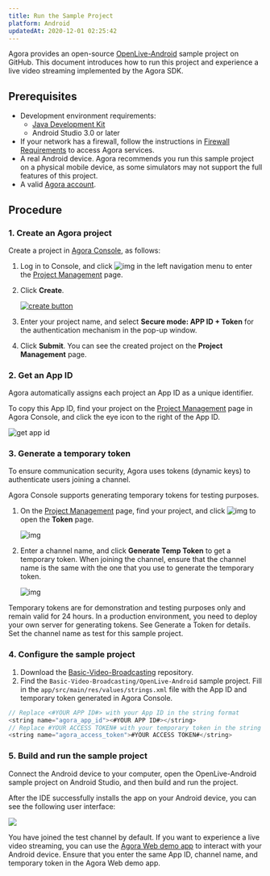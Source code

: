 ```yaml
---
title: Run the Sample Project
platform: Android
updatedAt: 2020-12-01 02:25:42
---
```

Agora provides an open-source [OpenLive-Android](https://github.com/AgoraIO/Basic-Video-Broadcasting/tree/master/OpenLive-Android) sample project on GitHub. This document introduces how to run this project and experience a live video streaming implemented by the Agora SDK.

## Prerequisites

- Development environment requirements:
  - [Java Development Kit](https://www.oracle.com/java/technologies/javase-downloads.html)
  - Android Studio 3.0 or later
- If your network has a firewall, follow the instructions in [Firewall Requirements](https://docs.agora.io/en/Agora%20Platform/firewall) to access Agora services.
- A real Android device. Agora recommends you run this sample project on a physical mobile device, as some simulators may not support the full features of this project.
- A valid [Agora account](https://docs.agora.io/en/Agora%20Platform/sign_in_and_sign_up).

## Procedure

### 1. Create an Agora project

Create a project in [Agora Console](https://console.agora.io/), as follows:

1. Log in to Console, and click ![img](https://web-cdn.agora.io/docs-files/1594283671161) in the left navigation menu to enter the [Project Management](https://console.agora.io/projects) page.

2. Click **Create**.

   [![create button](https://web-cdn.agora.io/docs-files/1594949127367)](https://dashboard.agora.io/projects)

3. Enter your project name, and select **Secure mode: APP ID + Token** for the authentication mechanism in the pop-up window.

4. Click **Submit**. You can see the created project on the **Project Management** page.

### 2. Get an App ID

Agora automatically assigns each project an App ID as a unique identifier.

To copy this App ID, find your project on the [Project Management](https://console.agora.io/projects) page in Agora Console, and click the eye icon to the right of the App ID.

![get app id](https://web-cdn.agora.io/docs-files/1602646621028)



### 3. Generate a temporary token

To ensure communication security, Agora uses tokens (dynamic keys) to authenticate users joining a channel.

Agora Console supports generating temporary tokens for testing purposes.

1. On the [Project Management](https://console.agora.io/projects) page, find your project, and click ![img](https://web-cdn.agora.io/docs-files/1594284775010) to open the **Token** page.

   ![img](https://web-cdn.agora.io/docs-files/1574927794840)

2. Enter a channel name, and click **Generate Temp Token** to get a temporary token. When joining the channel, ensure that the channel name is the same with the one that you use to generate the temporary token.

   ![img](https://web-cdn.agora.io/docs-files/1574928048948)


<div class="alert note">Temporary tokens are for demonstration and testing purposes only and remain valid for 24 hours. In a production environment, you need to deploy your own server for generating tokens. See <a href="token_server">Generate a Token</a > for details.</div>

<div class="alert note">Set the channel name as test for this sample project.</div>

### 4. Configure the sample project

1. Download the [Basic-Video-Broadcasting](https://github.com/AgoraIO/Basic-Video-Broadcasting) repository.
2. Find the `Basic-Video-Broadcasting/OpenLive-Android` sample project. Fill in the `app/src/main/res/values/strings.xml` file with the App ID and temporary token generated in Agora Console.
```java
// Replace <#YOUR APP ID#> with your App ID in the string format
<string name="agora_app_id"><#YOUR APP ID#></string>
// Replace #YOUR ACCESS TOKEN# with your temporary token in the string format
<string name="agora_access_token">#YOUR ACCESS TOKEN#</string>
```
	 
### 5. Build and run the sample project

Connect the Android device to your computer, open the OpenLive-Android sample project on Android Studio, and then build and run the project.

After the IDE successfully installs the app on your Android device, you can see the following user interface:

![](https://web-cdn.agora.io/docs-files/1606202893487)

You have joined the test channel by default. If you want to experience a live video streaming, you can use the [Agora Web demo app](https://webdemo.agora.io/agora-web-showcase/examples/Agora-Web-Tutorial-1to1-Web/) to interact with your Android device. Ensure that you enter the same App ID, channel name, and temporary token in the Agora Web demo app.